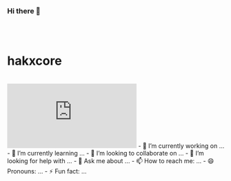 ### Hi there 👋
<br/>
<br/>

# hakxcore
<br/>
<html>
    <head>
        <title>Page Title</title>
    </head>
    <body>
        <iframe src="https://skyline.github.com/hakxcore/2021" frameborder="0"></iframe>
    </body>
</html>
- 🔭 I’m currently working on ...
- 🌱 I’m currently learning ...
- 👯 I’m looking to collaborate on ...
- 🤔 I’m looking for help with ...
- 💬 Ask me about ...
- 📫 How to reach me: ...
- 😄 Pronouns: ...
- ⚡ Fun fact: ...
